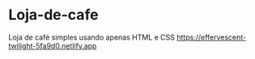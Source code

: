 # Loja-de-cafe
Loja de café simples usando apenas HTML e CSS https://effervescent-twilight-5fa9d0.netlify.app
